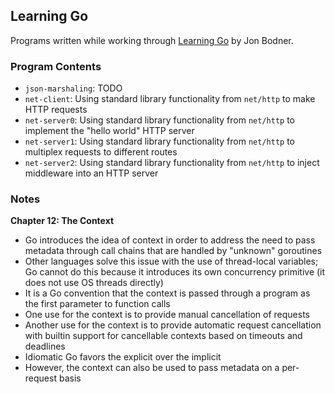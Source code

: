 ## Learning Go

Programs written while working through [Learning Go](https://www.oreilly.com/library/view/learning-go/9781492077206/) by Jon Bodner.

### Program Contents

- `json-marshaling`: TODO
- `net-client`: Using standard library functionality from `net/http` to make HTTP requests
- `net-server0`: Using standard library functionality from `net/http` to implement the "hello world" HTTP server
- `net-server1`: Using standard library functionality from `net/http` to multiplex requests to different routes
- `net-server2`: Using standard library functionality from `net/http` to inject middleware into an HTTP server

### Notes

**Chapter 12: The Context**

- Go introduces the idea of context in order to address the need to pass metadata through call chains that are handled by "unknown" goroutines
- Other languages solve this issue with the use of thread-local variables; Go cannot do this because it introduces its own concurrency primitive (it does not use OS threads directly)
- It is a Go convention that the context is passed through a program as the first parameter to function calls
- One use for the context is to provide manual cancellation of requests
- Another use for the context is to provide automatic request cancellation with builtin support for cancellable contexts based on timeouts and deadlines
- Idiomatic Go favors the explicit over the implicit
- However, the context can also be used to pass metadata on a per-request basis